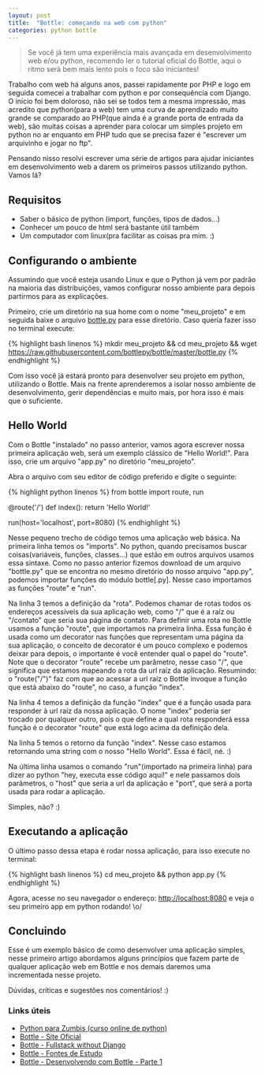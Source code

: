 ```yaml
---
layout: post
title:  "Bottle: começando na web com python"
categories: python bottle
---
```

> Se você já tem uma experiência mais avançada em desenvolvimento web e/ou python, recomendo ler o tutorial oficial do Bottle, aqui o ritmo será bem mais lento pois o foco são iniciantes!

Trabalho com web há alguns anos, passei rapidamente por PHP e logo em seguida comecei a trabalhar com python e por consequência com Django. O início foi bem doloroso, não sei se todos tem a mesma impressão, mas acredito que python(para a web) tem uma curva de aprendizado muito grande se comparado ao PHP(que ainda é a grande porta de entrada da web), são muitas coisas a aprender para colocar um simples projeto em python no ar  enquanto em PHP tudo que se precisa fazer é "escrever um arquivinho e jogar no ftp".

Pensando nisso resolvi escrever uma série de artigos para ajudar iniciantes em desenvolvimento web a darem os primeiros passos utilizando python. Vamos lá?

## Requisitos

- Saber o básico de python (import, funções, tipos de dados...)
- Conhecer um pouco de html será bastante útil também
- Um computador com linux(pra facilitar as coisas pra mim. :)

## Configurando o ambiente

Assumindo que você esteja usando Linux e que o Python já vem por padrão na maioria das distribuições, vamos configurar nosso ambiente para depois partirmos para as explicações.

Primeiro, crie um diretório na sua home com o nome "meu_projeto" e em seguida baixe o arquivo [bottle.py](https://raw.githubusercontent.com/bottlepy/bottle/master/bottle.py) para esse diretório. Caso queria fazer isso no terminal execute:

{% highlight bash linenos %}
mkdir meu_projeto && cd meu_projeto && wget https://raw.githubusercontent.com/bottlepy/bottle/master/bottle.py
{% endhighlight %}

Com isso você já estará pronto para desenvolver seu projeto em python, utilizando o Bottle. Mais na frente aprenderemos a isolar nosso ambiente de desenvolvimento, gerir dependências e muito mais, por hora isso é mais que o suficiente.

## Hello World

Com o Bottle "instalado" no passo anterior, vamos agora escrever nossa primeira aplicação web, será um exemplo clássico de "Hello World!". Para isso, crie um arquivo "app.py" no diretório "meu_projeto".

Abra o arquivo com seu editor de código preferido e digite o seguinte:

{% highlight python linenos %}
from bottle import route, run

@route('/')
def index():
    return 'Hello World!'

run(host='localhost', port=8080)
{% endhighlight %}

Nesse pequeno trecho de código temos uma aplicação web básica. Na primeira linha temos os "imports". No python, quando precisamos buscar coisas(variáveis, funções, classes...) que estão em outros arquivos usamos essa sintaxe. Como no passo anterior fizemos download de um arquivo "bottle.py" que se encontra no mesmo diretório do nosso arquivo "app.py", podemos importar funções do módulo bottle[.py]. Nesse caso importamos as funções "route" e "run".

Na linha 3 temos a definição da "rota". Podemos chamar de rotas todos os endereços acessíveis da sua aplicação web, como "/" que é a raíz ou "/contato" que seria sua página de contato. Para definir uma rota no Bottle usamos a função "route", que importamos na primeira linha. Essa função é usada como um decorator nas funções que representam uma página da sua aplicação, o conceito de decorator é um pouco complexo e podemos deixar para depois, o importante é você entender qual o papel do "route". Note que o decorator "route" recebe um parâmetro, nesse caso "/", que significa que estamos mapeando a rota da url raíz da aplicação. Resumindo: o "route("/")" faz com que ao acessar a url raíz o Bottle invoque a função que está abaixo do "route", no caso, a função "index".

Na linha 4 temos a definição da função "index" que é a função usada para responder à url raíz da nossa aplicação. O nome "index" poderia ser trocado por qualquer outro, pois o que define a qual rota responderá essa função é o decorator "route" que está logo acima da definição dela.

Na linha 5 temos o retorno da função "index". Nesse caso estamos retornando uma string com o nosso "Hello World". Essa é fácil, né. :)

Na última linha usamos o comando "run"(importado na primeira linha) para dizer ao python "hey, executa esse código aqui!" e nele passamos dois parâmetros, o "host" que seria a url da aplicação e "port", que será a porta usada para rodar a aplicação.

Simples, não? :)

## Executando a aplicação

O último passo dessa etapa é rodar nossa aplicação, para isso execute no terminal:  

{% highlight bash linenos %}
cd meu_projeto && python app.py
{% endhighlight %}

Agora, acesse no seu navegador o endereço: [http://localhost:8080](http://localhost:8080) e veja o seu primeiro app em python rodando! \o/

## Concluindo

Esse é um exemplo básico de como desenvolver uma aplicação simples, nesse primeiro artigo abordamos alguns princípios que fazem parte de qualquer aplicação web em Bottle e nos demais daremos uma incrementada nesse projeto.

Dúvidas, críticas e sugestões nos comentários! :)

### Links úteis

- [Python para Zumbis (curso online de python)](http://pycursos.com/python-para-zumbis/)
- [Bottle - Site Oficial](http://bottlepy.org)
- [Bottle - Fullstack without Django](http://www.avelino.xxx/2014/12/bottle-full-stack-without-django)
- [Bottle - Fontes de Estudo](https://ericstk.wordpress.com/2014/12/03/bottle-framework-fontes-de-estudos/)
- [Bottle - Desenvolvendo com Bottle - Parte 1](http://pythonclub.com.br/desenvolvendo-com-bottle-parte-1.html)